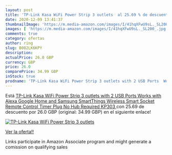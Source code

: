 ```yaml
---
layout: post
title: 'TP-Link Kasa WiFi Power Strip 3 outlets  al 25.69 % de descuento'
date: 2020-12-09 13:41:37
thumbnailImage: 'https://m.media-amazon.com/images/I/41hqXFwU9sL._SL200_.jpg'
images: [ 'https://m.media-amazon.com/images/I/41hqXFwU9sL._SL200_.jpg' ]
comments: true
category: ofertas
author: ring
slug: B082LK6KPY
description:
actualPrice: 26.0 GBP
currency: GBP
price: 26.0
comparePrice: 34.99 GBP
inStock: true
prodname: 'TP-Link Kasa WiFi Power Strip 3 outlets with 2 USB Ports  Works with Alexa  Google Home and Samsung SmartThings  Wireless Smart Socket Remote Control Timer Plug  No Hub Required KP303 '
---
```


Está [TP-Link Kasa WiFi Power Strip 3 outlets with 2 USB Ports  Works with Alexa  Google Home and Samsung SmartThings  Wireless Smart Socket Remote Control Timer Plug  No Hub Required KP303 ](https://www.amazon.co.uk/dp/B082LK6KPY/?tag=tolees0a-21) con 25.69 de descuento por 26.0 GBP (original: 34.99 GBP) en el siguiente enlace!

[![TP-Link Kasa WiFi Power Strip 3 outlets ](https://m.media-amazon.com/images/I/41hqXFwU9sL._SL200_.jpg)](https://www.amazon.co.uk/dp/B082LK6KPY/?tag=tolees0a-21)

[Ver la oferta!!](https://www.amazon.co.uk/dp/B082LK6KPY/?tag=tolees0a-21)

Links participate in Amazon Associate program and might generate a comission on qualifying sales



